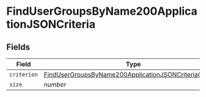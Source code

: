 # FindUserGroupsByName200ApplicationJSONCriteria


## Fields

| Field                                                                                                                                         | Type                                                                                                                                          | Required                                                                                                                                      | Description                                                                                                                                   | Example                                                                                                                                       |
| --------------------------------------------------------------------------------------------------------------------------------------------- | --------------------------------------------------------------------------------------------------------------------------------------------- | --------------------------------------------------------------------------------------------------------------------------------------------- | --------------------------------------------------------------------------------------------------------------------------------------------- | --------------------------------------------------------------------------------------------------------------------------------------------- |
| `criterion`                                                                                                                                   | [FindUserGroupsByName200ApplicationJSONCriteriaCriterion](../../models/operations/findusergroupsbyname200applicationjsoncriteriacriterion.md) | :heavy_minus_sign:                                                                                                                            | N/A                                                                                                                                           |                                                                                                                                               |
| `size`                                                                                                                                        | *number*                                                                                                                                      | :heavy_minus_sign:                                                                                                                            | N/A                                                                                                                                           | 1                                                                                                                                             |